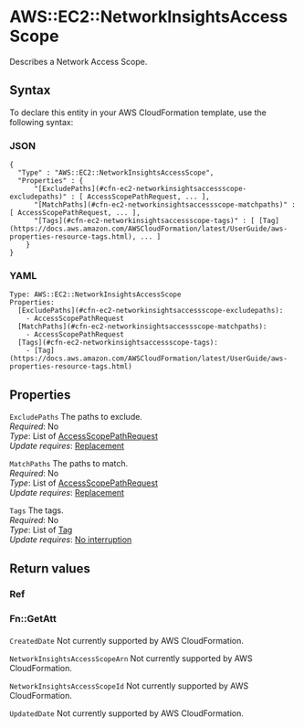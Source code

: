 # AWS::EC2::NetworkInsightsAccessScope<a name="aws-resource-ec2-networkinsightsaccessscope"></a>

Describes a Network Access Scope\.

## Syntax<a name="aws-resource-ec2-networkinsightsaccessscope-syntax"></a>

To declare this entity in your AWS CloudFormation template, use the following syntax:

### JSON<a name="aws-resource-ec2-networkinsightsaccessscope-syntax.json"></a>

```
{
  "Type" : "AWS::EC2::NetworkInsightsAccessScope",
  "Properties" : {
      "[ExcludePaths](#cfn-ec2-networkinsightsaccessscope-excludepaths)" : [ AccessScopePathRequest, ... ],
      "[MatchPaths](#cfn-ec2-networkinsightsaccessscope-matchpaths)" : [ AccessScopePathRequest, ... ],
      "[Tags](#cfn-ec2-networkinsightsaccessscope-tags)" : [ [Tag](https://docs.aws.amazon.com/AWSCloudFormation/latest/UserGuide/aws-properties-resource-tags.html), ... ]
    }
}
```

### YAML<a name="aws-resource-ec2-networkinsightsaccessscope-syntax.yaml"></a>

```
Type: AWS::EC2::NetworkInsightsAccessScope
Properties: 
  [ExcludePaths](#cfn-ec2-networkinsightsaccessscope-excludepaths): 
    - AccessScopePathRequest
  [MatchPaths](#cfn-ec2-networkinsightsaccessscope-matchpaths): 
    - AccessScopePathRequest
  [Tags](#cfn-ec2-networkinsightsaccessscope-tags): 
    - [Tag](https://docs.aws.amazon.com/AWSCloudFormation/latest/UserGuide/aws-properties-resource-tags.html)
```

## Properties<a name="aws-resource-ec2-networkinsightsaccessscope-properties"></a>

`ExcludePaths`  <a name="cfn-ec2-networkinsightsaccessscope-excludepaths"></a>
The paths to exclude\.  
*Required*: No  
*Type*: List of [AccessScopePathRequest](aws-properties-ec2-networkinsightsaccessscope-accessscopepathrequest.md)  
*Update requires*: [Replacement](https://docs.aws.amazon.com/AWSCloudFormation/latest/UserGuide/using-cfn-updating-stacks-update-behaviors.html#update-replacement)

`MatchPaths`  <a name="cfn-ec2-networkinsightsaccessscope-matchpaths"></a>
The paths to match\.  
*Required*: No  
*Type*: List of [AccessScopePathRequest](aws-properties-ec2-networkinsightsaccessscope-accessscopepathrequest.md)  
*Update requires*: [Replacement](https://docs.aws.amazon.com/AWSCloudFormation/latest/UserGuide/using-cfn-updating-stacks-update-behaviors.html#update-replacement)

`Tags`  <a name="cfn-ec2-networkinsightsaccessscope-tags"></a>
The tags\.  
*Required*: No  
*Type*: List of [Tag](https://docs.aws.amazon.com/AWSCloudFormation/latest/UserGuide/aws-properties-resource-tags.html)  
*Update requires*: [No interruption](https://docs.aws.amazon.com/AWSCloudFormation/latest/UserGuide/using-cfn-updating-stacks-update-behaviors.html#update-no-interrupt)

## Return values<a name="aws-resource-ec2-networkinsightsaccessscope-return-values"></a>

### Ref<a name="aws-resource-ec2-networkinsightsaccessscope-return-values-ref"></a>

### Fn::GetAtt<a name="aws-resource-ec2-networkinsightsaccessscope-return-values-fn--getatt"></a>

#### <a name="aws-resource-ec2-networkinsightsaccessscope-return-values-fn--getatt-fn--getatt"></a>

`CreatedDate`  <a name="CreatedDate-fn::getatt"></a>
Not currently supported by AWS CloudFormation\.

`NetworkInsightsAccessScopeArn`  <a name="NetworkInsightsAccessScopeArn-fn::getatt"></a>
Not currently supported by AWS CloudFormation\.

`NetworkInsightsAccessScopeId`  <a name="NetworkInsightsAccessScopeId-fn::getatt"></a>
Not currently supported by AWS CloudFormation\.

`UpdatedDate`  <a name="UpdatedDate-fn::getatt"></a>
Not currently supported by AWS CloudFormation\.